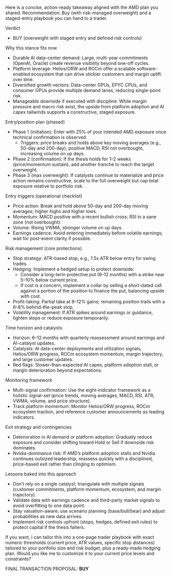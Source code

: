Here is a concise, action-ready takeaway aligned with the AMD plan you shared. Recommendation: Buy (with risk-managed overweight) and a staged-entry playbook you can hand to a trader.

Verdict
- BUY (overweight with staged entry and defined risk controls)

Why this stance fits now
- Durable AI data-center demand: Large, multi-year commitments (OpenAI, Oracle) create revenue visibility beyond one-off cycles.
- Platform leverage: Helios/ORW and ROCm offer a scalable software-enabled ecosystem that can drive stickier customers and margin uplift over time.
- Diversified growth vectors: Data-center GPUs, EPYC CPUs, and consumer GPUs provide multiple demand lanes, reducing single-point risk.
- Manageable downside if executed with discipline: While margin pressure and macro risk exist, the upside from platform adoption and AI capex tailwinds supports a constructive, staged exposure.

Entry/position plan (phased)
- Phase 1 (initiation): Enter with 25% of your intended AMD exposure once technical confirmation is observed.
  - Triggers: price breaks and holds above key moving averages (e.g., 50-day and 200-day), positive MACD, RSI not overbought, increasing volume on up days.
- Phase 2 (confirmation): If the thesis holds for 1–2 weeks (price/momentum sustain), add another tranche to reach the target overweight.
- Phase 3 (max overweight): If catalysts continue to materialize and price action remains constructive, scale to the full overweight but cap total exposure relative to portfolio risk.

Entry triggers (operational checklist)
- Price action: Break and hold above 50-day and 200-day moving averages; higher highs and higher lows.
- Momentum: MACD positive with a recent bullish cross; RSI in a sane zone (not overbought).
- Volume: Rising VWMA, stronger volume on up days.
- Earnings cadence: Avoid entering immediately before volatile earnings; wait for post-event clarity if possible.

Risk management (core protections)
- Stop strategy: ATR-based stop, e.g., 1.5x ATR below entry for swing trades.
- Hedging: Implement a hedged setup to protect downside:
  - Consider a long-term protective put (6–12 months) with a strike near 5–10% below current price.
  - If cost is a concern, implement a collar by selling a short-dated call against a portion of the position to finance the put, balancing upside with cost.
- Profit-taking: Partial take at 8–12% gains; remaining position trails with a 6–8% behind-the-peak stop.
- Volatility management: If ATR spikes around earnings or guidance, tighten stops or reduce exposure temporarily.

Time horizon and catalysts
- Horizon: 6–12 months with quarterly reassessment around earnings and AI-catalyst updates.
- Catalysts: AI data-center deployments and utilization signals, Helios/ORW progress, ROCm ecosystem momentum, margin trajectory, and large customer updates.
- Red flags: Slower-than-expected AI capex, platform adoption stall, or margin deterioration beyond expectations.

Monitoring framework
- Multi-signal confirmation: Use the eight-indicator framework as a holistic signal-set (price trends, moving averages, MACD, RSI, ATR, VWMA, volume, and price structure).
- Track platform momentum: Monitor Helios/ORW progress, ROCm ecosystem traction, and reference customer announcements as leading indicators.

Exit strategy and contingencies
- Deterioration in AI demand or platform adoption: Gradually reduce exposure and consider shifting toward Hold or Sell if downside risk dominates.
- Nvidia-dominance risk: If AMD’s platform adoption stalls and Nvidia continues outsized leadership, reassess quickly with a disciplined, price-based exit rather than clinging to optimism.

Lessons baked into this approach
- Don’t rely on a single catalyst; triangulate with multiple signals (customer commitments, platform momentum, ecosystem, and margin trajectory).
- Validate data with earnings cadence and third-party market signals to avoid overfitting to one data point.
- Stay valuation-aware; use scenario planning (base/bull/bear) and adjust probabilities as new data arrives.
- Implement risk controls upfront (stops, hedges, defined exit rules) to protect capital if the thesis falters.

If you want, I can tailor this into a one-page trader playbook with exact numeric thresholds (current price, ATR values, specific stop distances) tailored to your portfolio size and risk budget, plus a ready-made hedging plan. Would you like me to customize it to your current price levels and constraints?

FINAL TRANSACTION PROPOSAL: **BUY**
